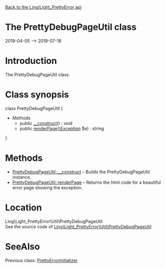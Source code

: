 [Back to the Ling/Light_PrettyError api](https://github.com/lingtalfi/Light_PrettyError/blob/master/doc/api/Ling/Light_PrettyError.md)



The PrettyDebugPageUtil class
================
2019-04-05 --> 2019-07-18






Introduction
============

The PrettyDebugPageUtil class.



Class synopsis
==============


class <span class="pl-k">PrettyDebugPageUtil</span>  {

- Methods
    - public [__construct](https://github.com/lingtalfi/Light_PrettyError/blob/master/doc/api/Ling/Light_PrettyError/Util/PrettyDebugPageUtil/__construct.md)() : void
    - public [renderPage](https://github.com/lingtalfi/Light_PrettyError/blob/master/doc/api/Ling/Light_PrettyError/Util/PrettyDebugPageUtil/renderPage.md)([\Exception](http://php.net/manual/en/class.exception.php) $e) : string

}






Methods
==============

- [PrettyDebugPageUtil::__construct](https://github.com/lingtalfi/Light_PrettyError/blob/master/doc/api/Ling/Light_PrettyError/Util/PrettyDebugPageUtil/__construct.md) &ndash; Builds the PrettyDebugPageUtil instance.
- [PrettyDebugPageUtil::renderPage](https://github.com/lingtalfi/Light_PrettyError/blob/master/doc/api/Ling/Light_PrettyError/Util/PrettyDebugPageUtil/renderPage.md) &ndash; Returns the html code for a beautiful error page showing the exception.





Location
=============
Ling\Light_PrettyError\Util\PrettyDebugPageUtil<br>
See the source code of [Ling\Light_PrettyError\Util\PrettyDebugPageUtil](https://github.com/lingtalfi/Light_PrettyError/blob/master/Util/PrettyDebugPageUtil.php)



SeeAlso
==============
Previous class: [PrettyErrorInitializer](https://github.com/lingtalfi/Light_PrettyError/blob/master/doc/api/Ling/Light_PrettyError/Initializer/PrettyErrorInitializer.md)<br>

